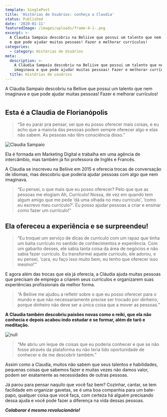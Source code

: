 ```yaml
---
template: SinglePost
title: 'Histórias de Usuários: conheça a Claudia'
status: Published
date: '2020-01-11'
featuredImage: /images/uploads/frame-4-1-.png
excerpt: >-
  A Claudia Sampaio descobriu na Beliive que possui um talento que nem imaginava
  e que pode ajudar muitas pessoas! Fazer e melhorar currículos!
categories:
  - category: Histórias de Usuários
meta:
  description: >-
    A Cláudia Sampaio descobriu na Beliive que possui um talento que nem
    imaginava e que pode ajudar muitas pessoas! Fazer e melhorar currículos
  title: Histórias de usuários
---
```

A Cláudia Sampaio descobriu na Beliive que possui um talento que nem imaginava e que pode ajudar muitas pessoas! Fazer e melhorar currículos!

# 

## Esta é a Claudia de Florianópolis

> “Se eu parar pra pensar, sei que eu posso oferecer mais coisas, e eu acho que a maioria das pessoas podem sempre oferecer algo e elas não sabem. As pessoas não têm consciência disso.”

![Claudia Sampaio](/images/uploads/1_qvqoc1tw2-bjrpvrflkyqw.png)

Ela é formada em Marketing Digital e trabalha em uma agência de intercâmbio, mas também já foi professora de Inglês e Francês.

A Claudia se inscreveu na Beliive em 2015 e oferecia trocas de conversação de idiomas, mas descobriu que poderia ajudar pessoas com algo que nem imaginava.

> “Eu pensei, o que mais que eu posso oferecer? Pelo que que as pessoas me elogiam Ah, Currículo! Nossa, de vez em quando tem algum amigo que me pede ‘dá uma olhada no meu currículo’, ‘como eu escrevo meu currículo?’. Eu posso ajudar pessoas a criar e ensinar como fazer um currículo!”

## Ela ofereceu a experiência e se surpreendeu!

> “Eu troquei um serviço de dicas de currículo com um rapaz que tinha um baita currículo no sentido de conhecimentos e experiência. Com um gabarito desses, ele sabia tanta coisa da área de negócios e não sabia fazer currículo. Eu transformei aquele currículo, ele adorou, e eu pensei, ‘cara, eu faço isso muito bem, eu tenho que oferecer isso mesmo!’”

E agora além das trocas que ela já oferecia, a Cláudia ajuda muitas pessoas que precisam de emprego a criarem seus currículos e organizarem suas experiências profissionais da melhor forma.

> “A Beliive me ajudou a refletir sobre o que eu posso oferecer para o mundo e que não necessariamente precise ser trocado por dinheiro, porque dinheiro não deve ser a única coisa que a mover as pessoas.”

**A Claudia também descobriu paixões novas como o reiki, que ela não conhecia e depois acabou indo estudar e se formar, além de tarô e meditação.**

![null](/images/uploads/1_e2mw2uaruveryhbo4f4lwq.jpeg)

> “Me abriu um leque de coisas que eu poderia conhecer e que se não fosse através da plataforma eu não teria tido oportunidade de conhecer e de me descobrir também.”

Assim como a Claudia, muitos não sabem que seus talentos e habilidades, pequenas coisas que sabemos fazer e muitas vezes não damos valor, podem ser exatamente as necessidades de outras pessoas.

Já parou para pensar naquilo que você faz bem? Cozinhar, cantar, se tem facilidade em organizar gavetas, se é uma boa companhia para um bate-papo, qualquer coisa que você faça, com certeza há alguém precisando dessa ajuda e você pode fazer a diferença na vida dessas pessoas.

_**Colaborar é mesmo revolucionário!**_
